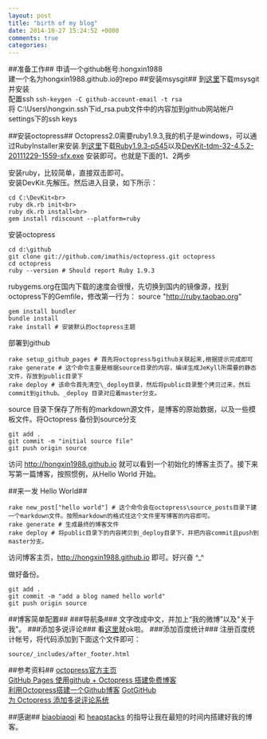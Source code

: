 ```yaml
---
layout: post
title: "birth of my blog"
date: 2014-10-27 15:24:52 +0800
comments: true
categories: 
---
```


##准备工作##
申请一个github帐号:hongxin1988<br>
建一个名为hongxin1988.github.io的repo
##安装msysgit##
到[这里](http://msysgit.github.io/)下载msysgit并安装<br>
配置ssh
	```
		ssh-keygen -C github-account-email -t rsa
	```<br>
将 C:\Users\hongxin\.ssh下id_rsa.pub文件中的内容加到github网站帐户settings下的ssh keys

##安装octopress##
Octopress2.0需要ruby1.9.3,我的机子是windows，可以通过RubyInstaller来安装.到[这里](http://rubyinstaller.org/downloads/)下载[Ruby1.9.3-p545](http://dl.bintray.com/oneclick/rubyinstaller/ruby-1.9.3-p545-i386-mingw32.7z?direct)以及[DevKit-tdm-32-4.5.2-20111229-1559-sfx.exe](https://github.com/downloads/oneclick/rubyinstaller/DevKit-tdm-32-4.5.2-20111229-1559-sfx.exe) 安装即可。也就是下面的1、2两步
<!--more-->
安装ruby，比较简单，直接双击即可。<br>
安装DevKit.先解压。然后进入目录，如下所示：

	cd C:\DevKit<br>
	ruby dk.rb init<br>
	ruby dk.rb install<br>
	gem install rdiscount --platform=ruby
安装octopress

	cd d:\github
	git clone git://github.com/imathis/octopress.git octopress
	cd octopress
	ruby --version # Should report Ruby 1.9.3
rubygems.org在国内下载的速度会很慢，先切换到国内的镜像源，找到octopress下的Gemfile，修改第一行为： source "http://ruby.taobao.org"

	gem install bundler
	bundle install
	rake install # 安装默认的octopress主题

部署到github
 
	rake setup_github_pages # 首先将octopress与github关联起来,根据提示完成即可
	rake generate # 这个命令主要是根据source目录的内容，编译生成JeKyll所需要的静态文件，存放到public目录下
	rake deploy # 该命令首先清空\_deploy目录，然后将public目录整个拷贝过来，然后commit到github。_deploy 目录对应着master分支。

source 目录下保存了所有的markdown源文件，是博客的原始数据，以及一些模板文件。将Octopress 备份到source分支

	git add .
	git commit -m "initial source file"
	git push origin source

访问 http://hongxin1988.github.io 就可以看到一个初始化的博客主页了。接下来写第一篇博客，按照惯例，从Hello World 开始。

##来一发 Hello World##

	rake new_post["hello world"] # 这个命令会在octopress\source_posts目录下建一个markdown文件。按照markdown的格式往这个文件里写博客的内容即可。
	rake generate # 生成最终的博客文件
	rake deploy # 将public目录下的内容拷贝到_deploy目录下，并把内容commit且push到master分支。
访问博客主页，http://hongxin1988.github.io 即可。好兴奋  ^_^

做好备份。
	
	git add .
	git commit -m "add a blog named hello world"
	git push origin source

##博客简单配置##
###导航条###
文字改成中文，并加上“我的微博”以及"关于我"。
###添加多说评论###
看[这里](http://havee.me/internet/2013-02/add-duoshuo-commemt-system-into-octopress.html)就ok啦。
###添加百度统计###
注册百度统计帐号，将代码添加到下面这个文件即可：

	source/_includes/after_footer.html


##参考资料##
[octopress官方主页](http://octopress.org/docs/deploying/github/)<br>
[GitHub Pages 使用github + Octopress 搭建免费博客](http://linglong117.blog.163.com/blog/static/27714547201332895056387/)<br>
[利用Octopress搭建一个Github博客](http://beyondvincent.com/blog/2013/08/03/108-creating-a-github-blog-using-octopress/)
[GotGitHub](http://www.worldhello.net/gotgithub/03-project-hosting/050-homepage.html)<br>
[为 Octopress 添加多说评论系统](http://havee.me/internet/2013-02/add-duoshuo-commemt-system-into-octopress.html)

##感谢##
 [biaobiaoqi](http://biaobiaoqi.me) 和 [heapstacks](http://heapstacks.com) 的指导让我在最短的时间内搭建好我的博客。 
